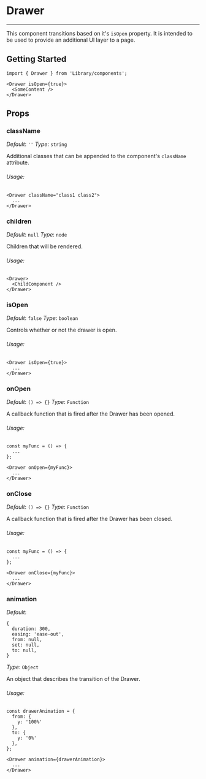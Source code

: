 # Drawer
---
This component transitions based on it's `isOpen` property. It is intended to be used to provide an additional UI layer to a page.

## Getting Started

```markup
import { Drawer } from 'Library/components';

<Drawer isOpen={true}>
  <SomeContent />
</Drawer>
```

## Props

### className

_Default_: `''`
_Type_: `string`

Additional classes that can be appended to the component's `className` attribute.

###### Usage:
```
<Drawer className="class1 class2">
  ...
</Drawer>
```

### children

_Default_: `null`
_Type_: `node`

Children that will be rendered.

###### Usage:

```
<Drawer>
  <ChildComponent />
</Drawer>
```

### isOpen

_Default_: `false`
_Type_: `boolean`

Controls whether or not the drawer is open.

###### Usage:

```
<Drawer isOpen={true}>
  ...
</Drawer>
```

### onOpen

_Default_: `() => {}`
_Type_: `Function`

A callback function that is fired after the Drawer has been opened.

###### Usage:

```
const myFunc = () => {
  ...
};

<Drawer onOpen={myFunc}>
  ...
</Drawer>
```

### onClose

_Default_: `() => {}`
_Type_: `Function`

A callback function that is fired after the Drawer has been closed.

###### Usage:

```
const myFunc = () => {
  ...
};

<Drawer onClose={myFunc}>
  ...
</Drawer>
```

### animation

_Default_:

```
{
  duration: 300,
  easing: 'ease-out',
  from: null,
  set: null,
  to: null,
}
```
_Type_: `Object`

An object that describes the transition of the Drawer.

###### Usage:

```
const drawerAnimation = {
  from: {
    y: '100%'
  },
  to: {
    y: '0%'
  },
};

<Drawer animation={drawerAnimation}>
  ...
</Drawer>
```
